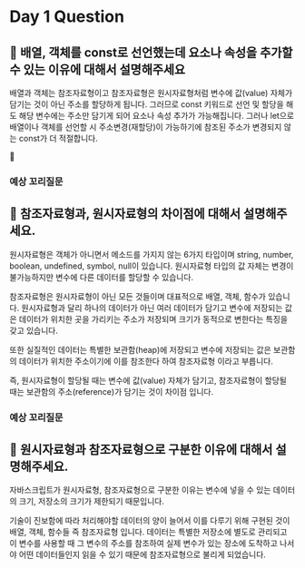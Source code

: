 # Day 1 Question



## :memo: 배열, 객체를 const로 선언했는데 요소나 속성을 추가할 수 있는 이유에 대해서 설명해주세요

배열과 객체는 참조자료형이고 참조자료형은 원시자료형처럼 변수에 값(value) 자체가 담기는 것이 아닌 주소를 할당하게 됩니다. 그러므로 const 키워드로 선언 및 할당을 해도 해당 변수에는 주소만 담기게 되어 요소나 속성 추가가 가능해집니다. 그러나 let으로 배열이나 객체를 선언할 시 주소변경(재할당)이 가능하기에 참조된 주소가 변경되지 않는 const가 더 적절합니다.

:rocket: 

### 예상 꼬리질문
## :memo: 참조자료형과, 원시자료형의 차이점에 대해서 설명해주세요.

원시자료형은 객체가 아니면서 메소드를 가지지 않는 6가지 타입이며 string, number, boolean, undefined, symbol, null이 있습니다. 원시자료형 타입의 값 자체는 변경이 불가능하지만 변수에 다른 데이터를 할당할 수 있습니다.

참조자료형은 원시자료형이 아닌 모든 것들이며 대표적으로 배열, 객체, 함수가 있습니다. 원시자료형과 달리 하나의 데이터가 아닌 여러 데이터가 담기고 변수에 저장되는 값은 데이터가 위치한 곳을 가리키는 주소가 저장되며 크기가 동적으로 변한다는 특징을 갖고 있습니다.

또한 실질적인 데이터는 특별한 보관함(heap)에 저장되고 변수에 저장되는 값은 보관함의 데이터가 위치한 주소이기에 이를 참조한다 하여 참조자료형 이라고 부릅니다.

즉, 원시자료형이 할당될 때는 변수에 값(value) 자체가 담기고, 참조자료형이 할당될 때는 보관함의 주소(reference)가 담기는 것이 차이점 입니다.

### 예상 꼬리질문
## :memo: 원시자료형과 참조자료형으로 구분한 이유에 대해서 설명해주세요.
자바스크립트가 원시자료형, 참조자료형으로 구분한 이유는 변수에 넣을 수 있는 데이터의 크기, 저장소의 크기가 제한되기 때문입니다.

기술이 진보함에 따라 처리해야할 데이터의 양이 늘어서 이를 다루기 위해 구현된 것이 배열, 객체, 함수들 즉 참조자료형 입니다. 데이터는 특별한 저장소에 별도로 관리되고 이 변수를 사용할 때 그 변수의 주소를 참조하여 실제 변수가 있는 장소에 도착하고 나서야 어떤 데이터들인지 읽을 수 있기 때문에 참조자료형으로 불리게 되었습니다.